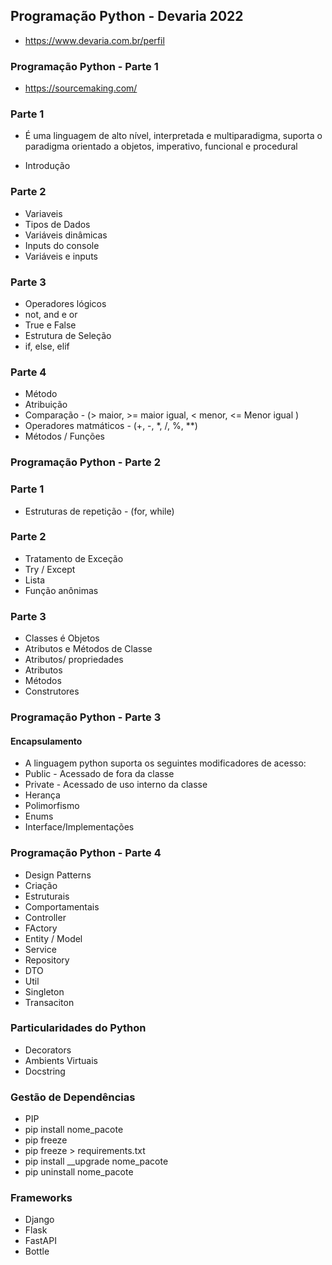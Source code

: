 ## Programação Python - Devaria 2022
- https://www.devaria.com.br/perfil

### Programação Python - Parte 1
- https://sourcemaking.com/

### Parte 1
- É uma linguagem de alto nível, interpretada e
multiparadigma, suporta o paradigma orientado a
objetos, imperativo, funcional e procedural

- Introdução
### Parte 2
- Variaveis
- Tipos de Dados
- Variáveis dinâmicas
- Inputs do console
- Variáveis e inputs

### Parte 3
- Operadores lógicos
- not, and e or
- True e False
- Estrutura de Seleção
- if, else, elif

### Parte 4
- Método
- Atribuição
- Comparação - (> maior, >= maior igual, < menor, <= Menor igual )
- Operadores matmáticos - (+, -, *, /, %, **)
- Métodos / Funções

### Programação Python - Parte 2
### Parte 1
- Estruturas de repetição - (for, while)

### Parte 2
- Tratamento de Exceção
- Try / Except
- Lista
- Função anônimas

### Parte 3
- Classes é Objetos
- Atributos e Métodos de Classe
- Atributos/ propriedades
- Atributos
- Métodos
- Construtores

### Programação Python - Parte 3
#### Encapsulamento 
- A linguagem python suporta os seguintes modificadores de acesso:
- Public - Acessado de fora da classe
- Private - Acessado de uso interno da classe 
- Herança
- Polimorfismo
- Enums
- Interface/Implementações

### Programação Python - Parte 4
- Design Patterns
- Criação
- Estruturais
- Comportamentais
- Controller
- FActory
- Entity / Model
- Service
- Repository
- DTO
- Util
- Singleton
- Transaciton

### Particularidades do Python
- Decorators
- Ambients Virtuais
- Docstring

### Gestão de Dependências
- PIP
- pip install nome_pacote
- pip freeze
- pip freeze > requirements.txt
- pip install __upgrade nome_pacote
- pip uninstall nome_pacote

### Frameworks
- Django
- Flask
- FastAPI
- Bottle
